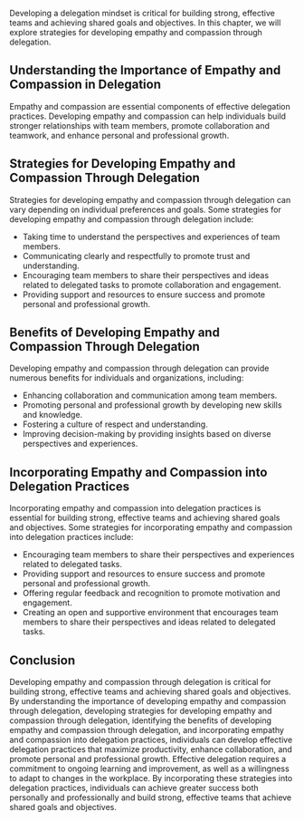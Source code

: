 
Developing a delegation mindset is critical for building strong, effective teams and achieving shared goals and objectives. In this chapter, we will explore strategies for developing empathy and compassion through delegation.

Understanding the Importance of Empathy and Compassion in Delegation
--------------------------------------------------------------------

Empathy and compassion are essential components of effective delegation practices. Developing empathy and compassion can help individuals build stronger relationships with team members, promote collaboration and teamwork, and enhance personal and professional growth.

Strategies for Developing Empathy and Compassion Through Delegation
-------------------------------------------------------------------

Strategies for developing empathy and compassion through delegation can vary depending on individual preferences and goals. Some strategies for developing empathy and compassion through delegation include:

* Taking time to understand the perspectives and experiences of team members.
* Communicating clearly and respectfully to promote trust and understanding.
* Encouraging team members to share their perspectives and ideas related to delegated tasks to promote collaboration and engagement.
* Providing support and resources to ensure success and promote personal and professional growth.

Benefits of Developing Empathy and Compassion Through Delegation
----------------------------------------------------------------

Developing empathy and compassion through delegation can provide numerous benefits for individuals and organizations, including:

* Enhancing collaboration and communication among team members.
* Promoting personal and professional growth by developing new skills and knowledge.
* Fostering a culture of respect and understanding.
* Improving decision-making by providing insights based on diverse perspectives and experiences.

Incorporating Empathy and Compassion into Delegation Practices
--------------------------------------------------------------

Incorporating empathy and compassion into delegation practices is essential for building strong, effective teams and achieving shared goals and objectives. Some strategies for incorporating empathy and compassion into delegation practices include:

* Encouraging team members to share their perspectives and experiences related to delegated tasks.
* Providing support and resources to ensure success and promote personal and professional growth.
* Offering regular feedback and recognition to promote motivation and engagement.
* Creating an open and supportive environment that encourages team members to share their perspectives and ideas related to delegated tasks.

Conclusion
----------

Developing empathy and compassion through delegation is critical for building strong, effective teams and achieving shared goals and objectives. By understanding the importance of developing empathy and compassion through delegation, developing strategies for developing empathy and compassion through delegation, identifying the benefits of developing empathy and compassion through delegation, and incorporating empathy and compassion into delegation practices, individuals can develop effective delegation practices that maximize productivity, enhance collaboration, and promote personal and professional growth. Effective delegation requires a commitment to ongoing learning and improvement, as well as a willingness to adapt to changes in the workplace. By incorporating these strategies into delegation practices, individuals can achieve greater success both personally and professionally and build strong, effective teams that achieve shared goals and objectives.
